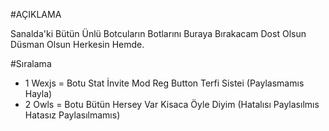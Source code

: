 #AÇIKLAMA

Sanalda'ki Bütün Ünlü Botcuların Botlarını Buraya Bırakacam Dost Olsun Düsman Olsun Herkesin Hemde.

#Sıralama
- 1 Wexjs = Botu Stat İnvite Mod Reg Button Terfi Sistei (Paylasmamıs Hayla)
- 2 Owls = Botu Bütün Hersey Var Kisaca Öyle Diyim (Hatalısı Paylasılmıs Hatasız Paylasılmamıs)
